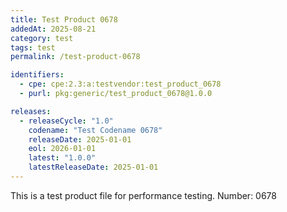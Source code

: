 ```yaml
---
title: Test Product 0678
addedAt: 2025-08-21
category: test
tags: test
permalink: /test-product-0678

identifiers:
  - cpe: cpe:2.3:a:testvendor:test_product_0678
  - purl: pkg:generic/test_product_0678@1.0.0

releases:
  - releaseCycle: "1.0"
    codename: "Test Codename 0678"
    releaseDate: 2025-01-01
    eol: 2026-01-01
    latest: "1.0.0"
    latestReleaseDate: 2025-01-01
---
```


This is a test product file for performance testing. Number: 0678
